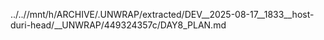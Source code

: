 ../..//mnt/h/ARCHIVE/.UNWRAP/extracted/DEV__2025-08-17__1833__host-duri-head/__UNWRAP/449324357c/DAY8_PLAN.md
